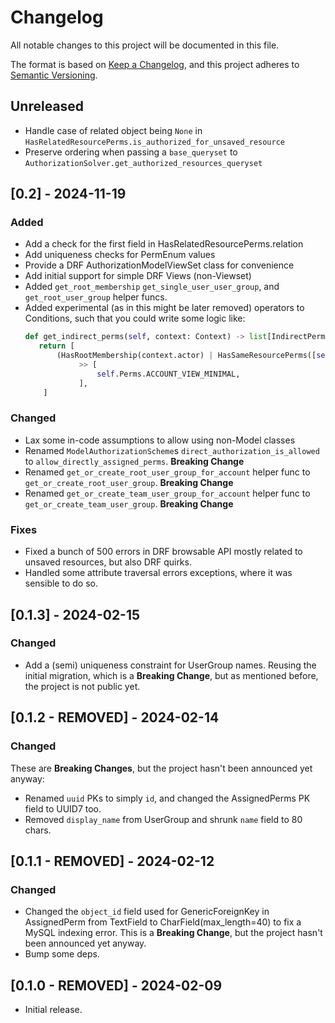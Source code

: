 # Changelog

All notable changes to this project will be documented in this file.

The format is based on [Keep a Changelog](https://keepachangelog.com/en/1.0.0/),
and this project adheres to [Semantic Versioning](https://semver.org/spec/v2.0.0.html).

## Unreleased
- Handle case of related object being `None` in `HasRelatedResourcePerms.is_authorized_for_unsaved_resource`
- Preserve ordering when passing a `base_queryset` to `AuthorizationSolver.get_authorized_resources_queryset`


## [0.2] - 2024-11-19
### Added
- Add a check for the first field in HasRelatedResourcePerms.relation
- Add uniqueness checks for PermEnum values
- Provide a DRF AuthorizationModelViewSet class for convenience
- Add initial support for simple DRF Views (non-Viewset)
- Added `get_root_membership` `get_single_user_user_group`, and `get_root_user_group` helper funcs.
- Added experimental (as in this might be later removed) operators to Conditions, such that you could write some logic like:
    ```python
    def get_indirect_perms(self, context: Context) -> list[IndirectPerms]:
       return [
           (HasRootMembership(context.actor) | HasSameResourcePerms([self.Roles.OWNER]))
                >> [
                    self.Perms.ACCOUNT_VIEW_MINIMAL,
                ],
        ]
    ```

### Changed
- Lax some in-code assumptions to allow using non-Model classes
- Renamed `ModelAuthorizationScheme`s `direct_authorization_is_allowed` to `allow_directly_assigned_perms`. **Breaking Change**
- Renamed `get_or_create_root_user_group_for_account` helper func to `get_or_create_root_user_group`. **Breaking Change**
- Renamed `get_or_create_team_user_group_for_account` helper func to `get_or_create_team_user_group`. **Breaking Change**

### Fixes
- Fixed a bunch of 500 errors in DRF browsable API mostly related to unsaved resources, but also DRF quirks.
- Handled some attribute traversal errors exceptions, where it was sensible to do so.


## [0.1.3] - 2024-02-15
### Changed
- Add a (semi) uniqueness constraint for UserGroup names. Reusing the initial migration, which is a **Breaking Change**, but as mentioned before, the project is not public yet.


## [0.1.2 - REMOVED] - 2024-02-14
### Changed
These are **Breaking Changes**, but the project hasn't been announced yet anyway:
- Renamed `uuid` PKs to simply `id`, and changed the AssignedPerms PK field to UUID7 too.
- Removed `display_name` from UserGroup and shrunk `name` field to 80 chars.


## [0.1.1 - REMOVED] - 2024-02-12
### Changed
- Changed the `object_id` field used for GenericForeignKey in AssignedPerm from TextField to CharField(max_length=40) to fix a MySQL indexing error. This is a **Breaking Change**, but the project hasn't been announced yet anyway.
- Bump some deps.


## [0.1.0 - REMOVED] - 2024-02-09
- Initial release.
